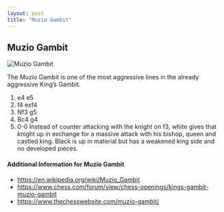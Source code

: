 ```yaml
---
layout: post
title: "Muzio Gambit"
---
```


## Muzio Gambit

![Muzio Gambit](https://www.thechesswebsite.com/wp-content/uploads/2012/07/muzio-gambit-big.jpg)

The Muzio Gambit is one of the most aggressive lines in the already aggressive King’s Gambit.
1. e4 e5
2. f4 exf4
3. Nf3 g5
4. Bc4 g4
5. 0-0
Instead of counter attacking with the knight on f3, white gives that knight up in exchange for a massive attack with his bishop, queen and castled king. Black is up in material but has a weakened king side and no developed pieces.


#### Additional Information for Muzio Gambit

- https://en.wikipedia.org/wiki/Muzio_Gambit
- https://www.chess.com/forum/view/chess-openings/kings-gambit-muzio-gambit
- https://www.thechesswebsite.com/muzio-gambit/
